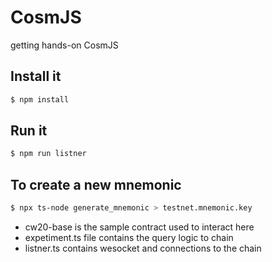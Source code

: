 # CosmJS 

getting hands-on CosmJS

## Install it

```sh
$ npm install
```

## Run it

```sh
$ npm run listner
```

## To create a new mnemonic

```sh
$ npx ts-node generate_mnemonic > testnet.mnemonic.key
```

- cw20-base is the sample contract used to interact here 
- expetiment.ts file contains the query logic to chain
- listner.ts contains wesocket and connections to the chain